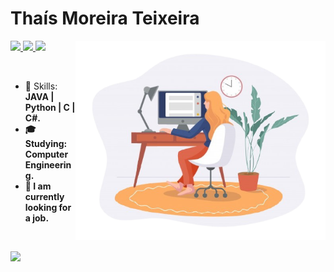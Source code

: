 # Thaís Moreira Teixeira

<img align="right" width="400px" src="./bio.png" />

<p align="left">
  <a href="mailto:thamoreira@icloud.com">
    <img src="https://img.shields.io/badge/-thamoreira@icloud.com-6633cc?style=flat-square&logo=Apple&logoColor=white&link=mailto:thamoreira@icloud.com" />
    </a>
  <a href="https://www.linkedin.com/in/tha-moreira">
    <img src="https://img.shields.io/badge/-Thaís%20Moreira%20Teixeira-6633cc?style=flat-square&logo=Linkedin&logoColor=white&link=https://www.linkedin.com/in/tha-moreira" />
  </a>
  <a>
    <img src="https://img.shields.io/badge/Tha.Moreira%236692-6633cc?style=flat-square&logo=Discord&logoColor=white" />
  </a>
  </p>

<br>

- :rocket: Skills: <strong>JAVA | Python | C | C#. 
- :mortar_board: Studying: <strong>Computer Engineering.
- :briefcase: I am currently looking for a job.

<br>

<img
  align="left"
  height="165"
  src="https://github-readme-stats.vercel.app/api?username=ThaMoreira&count_private=true&show_icons=true&custom_title=GitHub%20Status&hide=issues&title_color=6633cc&icon_color=f7df1e&bg_color=ffffff00&text_color=7159c1&hide_border=true"
/>
